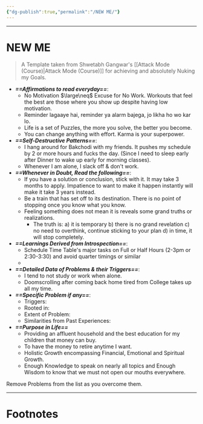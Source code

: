 ```yaml
---
{"dg-publish":true,"permalink":"/NEW ME/"}
---
```



---
# NEW ME
> A Template taken from Shwetabh Gangwar's [[Attack Mode (Course)\|Attack Mode (Course)]] for achieving and absolutely Nuking my Goals.

- ***==Affirmations to read everyday==***:
	- No Motivation $\large\neq$ Excuse for No Work. Workouts that feel the best are those where you show up despite having low motivation.
	- Reminder lagaaye hai, reminder ya alarm bajega, jo likha ho wo kar lo.
	- Life is a set of Puzzles, the more you solve, the better you become.
	- You can change anything with effort. Karma is your superpower.
- ***==Self-Destructive Patterns==***:
	- I hang around for Bakchodi with my friends. It pushes my schedule by 2 or more hours and fucks the day. (Since I need to sleep early after Dinner to wake up early for morning classes).
	- Whenever I am alone, I slack off & don't work.
- ***==Whenever in Doubt, Read the following==***:
	- If you have a solution or conclusion, stick with it. It may take 3 months to apply. Impatience to want to make it happen instantly will make it take 3 years instead.
	- Be a train that has set off to its destination. There is no point of stopping once you know what you know.
	- Feeling something does not mean it is reveals some grand truths or realizations.
		- The truth is: a) it is temporary b) there is no grand revelation c) no need to overthink, continue sticking to your plan d) in time, it will stop completely.
- ***==Learnings Derived from Introspection==***:
	- Schedule Time Table's major tasks on Full or Half Hours (2-3pm or 2:30-3:30) and avoid quarter timings or similar
	- 
- ***==Detailed Data of Problems & their Triggers==***:
	- I tend to not study or work when alone.
	- Doomscrolling after coming back home tired from College takes up all my time.
- ***==Specific Problem if any==***:
	- Triggers:
	- Rooted in:
	- Extent of Problem:
	- Similarities from Past Experiences:
- ***==Purpose in Life==***
	- Providing an affluent household and the best education for my children that money can buy.
	- To have the money to retire anytime I want.
	- Holistic Growth encompassing Financial, Emotional and Spiritual Growth.
	- Enough Knowledge to speak on nearly all topics and Enough Wisdom to know that we must not open our mouths everywhere.

Remove Problems from the list as you overcome them.

---
# Footnotes